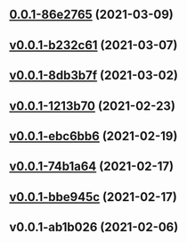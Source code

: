 
<a name="0.0.1-86e2765"></a>
## [0.0.1-86e2765](https://github.com/compare/v0.0.1-b232c61...0.0.1-86e2765) (2021-03-09)


<a name="v0.0.1-b232c61"></a>
## [v0.0.1-b232c61](https://github.com/compare/v0.0.1-8db3b7f...v0.0.1-b232c61) (2021-03-07)


<a name="v0.0.1-8db3b7f"></a>
## [v0.0.1-8db3b7f](https://github.com/compare/v0.0.1-1213b70...v0.0.1-8db3b7f) (2021-03-02)


<a name="v0.0.1-1213b70"></a>
## [v0.0.1-1213b70](https://github.com/compare/v0.0.1-ebc6bb6...v0.0.1-1213b70) (2021-02-23)


<a name="v0.0.1-ebc6bb6"></a>
## [v0.0.1-ebc6bb6](https://github.com/compare/v0.0.1-74b1a64...v0.0.1-ebc6bb6) (2021-02-19)


<a name="v0.0.1-74b1a64"></a>
## [v0.0.1-74b1a64](https://github.com/compare/v0.0.1-bbe945c...v0.0.1-74b1a64) (2021-02-17)


<a name="v0.0.1-bbe945c"></a>
## [v0.0.1-bbe945c](https://github.com/compare/v0.0.1-ab1b026...v0.0.1-bbe945c) (2021-02-17)


<a name="v0.0.1-ab1b026"></a>
## v0.0.1-ab1b026 (2021-02-06)

